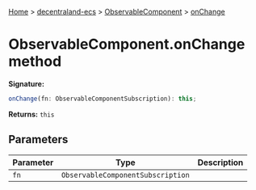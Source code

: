 [Home](./index) &gt; [decentraland-ecs](./decentraland-ecs.md) &gt; [ObservableComponent](./decentraland-ecs.observablecomponent.md) &gt; [onChange](./decentraland-ecs.observablecomponent.onchange.md)

# ObservableComponent.onChange method


**Signature:**
```javascript
onChange(fn: ObservableComponentSubscription): this;
```
**Returns:** `this`

## Parameters

|  Parameter | Type | Description |
|  --- | --- | --- |
|  `fn` | `ObservableComponentSubscription` |  |

